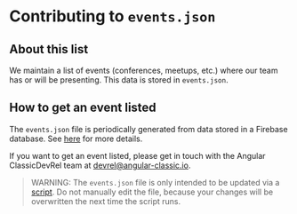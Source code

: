# Contributing to `events.json`

## About this list

We maintain a list of events (conferences, meetups, etc.) where our team has or will be presenting.
This data is stored in `events.json`.

## How to get an event listed

The `events.json` file is periodically generated from data stored in a Firebase database.
See [here](https://github.com/ng-classic/ng-classic/blob/main/aio/scripts/generate-events/README.md) for more details.

If you want to get an event listed, please get in touch with the Angular ClassicDevRel team at [devrel@angular-classic.io](mailto:devrel@angular-classic.io).

> WARNING:
> The `events.json` file is only intended to be updated via a [script](https://github.com/ng-classic/ng-classic/blob/main/aio/scripts/generate-events/index.mjs).
> Do not manually edit the file, because your changes will be overwritten the next time the script runs.
